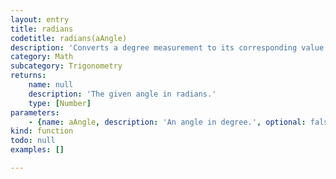 ```yaml
---
layout: entry
title: radians
codetitle: radians(aAngle)
description: 'Converts a degree measurement to its corresponding value in radians. Radians and degrees are two ways of measuring the same thing. There are 360 degrees in a circle and `2 * PI` radians in a circle. For example, `90° = PI / 2 = 1.5707964`. All trigonometric methods in basil require their parameters to be specified in radians.'
category: Math
subcategory: Trigonometry
returns:
    name: null
    description: 'The given angle in radians.'
    type: [Number]
parameters:
    - {name: aAngle, description: 'An angle in degree.', optional: false, type: [Number]}
kind: function
todo: null
examples: []

---
```

